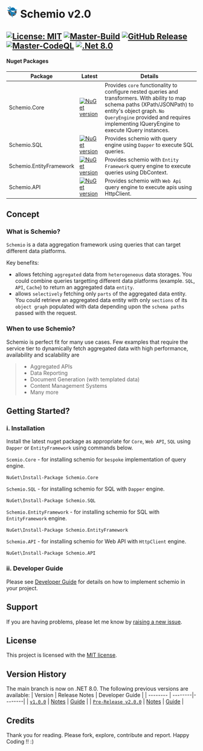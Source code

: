 # <img src="https://github.com/CodeShayk/Schemio/blob/master/Images/ninja-icon-16.png" alt="ninja" style="width:30px;"/> Schemio v2.0 
[![License: MIT](https://img.shields.io/badge/License-MIT-yellow.svg)](https://github.com/CodeShayk/Schemio/blob/master/LICENSE.md) 
[![Master-Build](https://github.com/CodeShayk/Schemio/actions/workflows/Build-Master.yml/badge.svg)](https://github.com/CodeShayk/Schemio/actions/workflows/Build-Master.yml) 
[![GitHub Release](https://img.shields.io/github/v/release/CodeShayk/Schemio?logo=github&sort=semver)](https://github.com/CodeShayk/Schemio/releases/latest)
[![Master-CodeQL](https://github.com/CodeShayk/Schemio/actions/workflows/Master-CodeQL.yml/badge.svg)](https://github.com/CodeShayk/Schemio/actions/workflows/Master-CodeQL.yml) 
[![.Net 8.0](https://img.shields.io/badge/.Net-8.0-blue)](https://dotnet.microsoft.com/en-us/download/dotnet/8.0)
--
 #### Nuget Packages
| Package | Latest  | Details | 
| --------| --------| --------|
| Schemio.Core|[![NuGet version](https://badge.fury.io/nu/Schemio.Core.svg)](https://badge.fury.io/nu/Schemio.Core) | Provides `core` functionality to configure nested queries and transformers. With ability to map schema paths (XPath/JSONPath) to entity's object graph. `No QueryEngine` provided and requires implementing IQueryEngine to execute IQuery instances. |
| Schemio.SQL|[![NuGet version](https://badge.fury.io/nu/Schemio.SQL.svg)](https://badge.fury.io/nu/Schemio.SQL)| Provides schemio with query engine using `Dapper` to execute SQL queries. |
| Schemio.EntityFramework|[![NuGet version](https://badge.fury.io/nu/Schemio.EntityFramework.svg)](https://badge.fury.io/nu/Schemio.EntityFramework)| Provides schemio with `Entity Framework` query engine to execute queries using DbContext. |
| Schemio.API|[![NuGet version](https://badge.fury.io/nu/Schemio.Api.svg)](https://badge.fury.io/nu/Schemio.Api)| Provides schemio with `Web Api` query engine to execute apis using HttpClient. |

## Concept
### What is Schemio?
`Schemio` is a data aggregation framework using queries that can target different data platforms.

Key benefits:
- allows fetching `aggregated` data from `heterogeneous` data storages. You could combine queries targetting different data platforms (example. `SQL`, `API`, `Cache`) to return an aggregated data `entity`.
- allows `selectively` fetching only `parts` of the aggregated data entity. You could retrieve an aggregated data entity with only `sections` of its `object graph` populated with data depending upon the `schema paths` passed with the request.

### When to use Schemio?
Schemio is perfect fit for many use cases. Few examples that require the service tier to dynamically fetch aggregated data with high performance, availability and scalability are
> - Aggregated APIs
> - Data Reporting
> - Document Generation (with templated data)
> - Content Management Systems
> - Many more

## Getting Started?
### i. Installation
Install the latest nuget package as appropriate for `Core`, `Web API`, `SQL` using `Dapper` or `EntityFramework` using commands below. 

`Scemio.Core` - for installing schemio for `bespoke` implementation of query engine.
```
NuGet\Install-Package Schemio.Core
```
`Schemio.SQL` - for installing schemio for SQL with `Dapper` engine.
```
NuGet\Install-Package Schemio.SQL 
```
`Schemio.EntityFramework` - for installing schemio for SQL with `EntityFramework` engine.
```
NuGet\Install-Package Schemio.EntityFramework
```
`Schemio.API` - for installing schemio for Web API with `HttpClient` engine.
```
NuGet\Install-Package Schemio.API
```
### ii. Developer Guide

Please see [Developer Guide](https://codeshayk.github.io/Schemio/) for details on how to implement schemio in your project.

## Support

If you are having problems, please let me know by [raising a new issue](https://github.com/CodeShayk/Schemio/issues/new/choose).

## License

This project is licensed with the [MIT license](LICENSE).

## Version History
The main branch is now on .NET 8.0. The following previous versions are available:
| Version  | Release Notes | Developer Guide |
| -------- | --------|--------|
| [`v1.0.0`](https://github.com/CodeShayk/Schemio/tree/v1.0.0) |  [Notes](https://github.com/CodeShayk/Schemio/releases/tag/v1.0.0) | [Guide](https://github.com/CodeShayk/Schemio/blob/v1.0.0/index.md) |
| [`Pre-Release v2.0.0`](https://github.com/CodeShayk/Schemio/tree/v2.0.0) |  [Notes](https://github.com/CodeShayk/Schemio/releases/tag/v2.0.0) | [Guide](https://github.com/CodeShayk/Schemio/blob/v2.0.0/index.md) |

## Credits
Thank you for reading. Please fork, explore, contribute and report. Happy Coding !! :)




